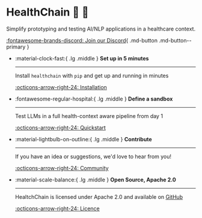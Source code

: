 # HealthChain 💫 🏥

Simplify prototyping and testing AI/NLP applications in a healthcare context.

[ :fontawesome-brands-discord: Join our Discord](https://discord.gg/jG4UWCUh){ .md-button .md-button--primary }

<div class="grid cards" markdown>

-   :material-clock-fast:{ .lg .middle } __Set up in 5 minutes__

    ---

    Install `healthchain` with `pip` and get up
    and running in minutes

    [:octicons-arrow-right-24: Installation](installation.md)

-   :fontawesome-regular-hospital:{ .lg .middle } __Define a sandbox__

    ---

    Test LLMs in a full health-context aware pipeline from day 1

    [:octicons-arrow-right-24: Quickstart](quickstart.md)

-   :material-lightbulb-on-outline:{ .lg .middle } __Contribute__

    ---

    If you have an idea or suggestions, we'd love to hear from you!

    [:octicons-arrow-right-24: Community](community/index.md)

-   :material-scale-balance:{ .lg .middle } __Open Source, Apache 2.0__

    ---

    HealtchChain is licensed under Apache 2.0 and available on [GitHub](https://github.com/dotimplement/HealthChain)

    [:octicons-arrow-right-24: Licence](license-page.md)

</div>